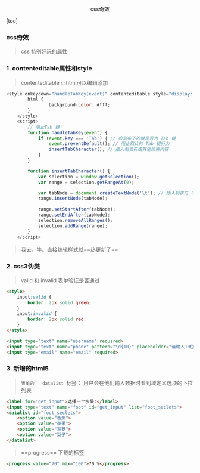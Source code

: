 <center>css奇效</center>



[toc]





### css奇效

> css 特别好玩的属性



### 1. contenteditable属性和style

> contenteditable 让html可以编辑添加

```js
<style onkeydown="handleTabKey(event)" contenteditable style="display: block; -webkit-user-modify: read-write-plaintext-only;"">
        html {
                background-color: #fff;
        }
    </style>
    <script>
        // 阻止Tab 键
        function handleTabKey(event) {
            if (event.key === 'Tab') { // 检测按下的键是否为 Tab 键
                event.preventDefault(); // 阻止默认的 Tab 键行为
                insertTabCharacter(); // 插入制表符或其他所需内容
            }
        }

        function insertTabCharacter() {
            var selection = window.getSelection();
            var range = selection.getRangeAt(0);

            var tabNode = document.createTextNode('\t'); // 插入制表符（可以根据需求修改）
            range.insertNode(tabNode);

            range.setStartAfter(tabNode);
            range.setEndAfter(tabNode);
            selection.removeAllRanges();
            selection.addRange(range);
        }
    </script>
```

> 我去，牛。直接编辑样式就==热更新了==






### 2. css3伪类

> valid 和  invalid 表单验证是否通过

```html
<style>
    input:valid {
        border: 2px solid green;
    }
    input:invalid {
        border: 2px solid red;
    }
</style>

<input type="text" name="username" required>
<input type="text" name="phone" pattern="\d{10}" placeholder="请输入10位数字">
<input type="email" name="email" required>
```





### 3. 新增的html5

> `表单的   datalist `标签： 用户会在他们输入数据时看到域定义选项的下拉列表

```html
<label for="get_input">选择一个水果:</label>
<input type="text" name="foot" id="get_input" list="foot_seclets">
<datalist id="foot_seclets">
    <option value="香蕉">
    <option value="苹果">
    <option value="菠萝">
    <option value="梨子">
</datalist>
```

> ==progress== 下载的标签

```html
<progress value="70" max="100">70 %</progress>
```

> 
